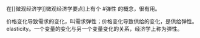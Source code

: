 在[[微观经济学]]微观经济学要点]上有个 #弹性 的概念，很有用。

价格变化导致需求的变化，叫需求弹性；价格变化导致供给的变化，是供给弹性。elasticity。一个变量的变化与另一个变量变化的关系，经济学上称为弹性。